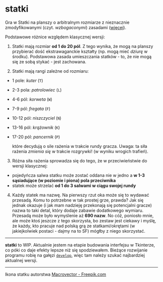 # statki

Gra w Statki na planszy o arbitralnym rozmiarze z nieznacznie zmodyfikowanymi (czyt. *wzbogaconymi*) zasadami ([więcej](https://github.com/tburly/statki/blob/master/meta/zasady.md)).

Podstawowe różnice względem klasycznej wersji:

1. Statki mają rozmiar **od 1 do 20 pól**. Z tego wynika, że mogą na planszy przybierać dość ekstrawaganckie kształty (np. mogą mieć *dziurę* w środku). Podstawowa zasada umieszczania statków - to, że nie mogą się ze sobą stykać - jest zachowana.

2. Statki mają rangi zależne od rozmiaru:

* 1 pole:     *kuter* (`T`)
* 2-3 pola:   *patrolowiec* (`L`)
* 4-6 pól:    *korweta* (`W`)
* 7-9 pól:    *fregata* (`F`)
* 10-12 pól:  *niszczyciel* (`N`)
* 13-16 pól:  *krążownik* (`K`)
* 17-20 pól:  *pancernik* (`P`)

    które decydują o sile rażenia w trakcie rundy gracza. Uwaga: ta siła rażenia *zmienia się* w trakcie rozgrywki! (w wyniku wrogich trafień).

3. Różna siła rażenia sprowadza się do tego, że w przeciwieństwie do wersji klasycznej:

* pojedyńcza salwa statku może zostać oddana nie w jedno a **w 1-3 sąsiadujące (w poziomie i piona) pola przeciwnika**
* statek może strzelać **od 1 do 3 salwami w ciągu swojej rundy**

4. Każdy statek ma nazwę. Na pierwszy rzut oka może się to wydawać przesadą. Komu to potrzebne w tak prostej grze, prawda? Jak się jednak okazuje (i jak mam nadzieję przekonają się potencjalni gracze) nazwa to taki detal, który dodaje zabawie dodatkowego wymiaru. Przesadą może było wymyślenie aż **690 nazw**. No cóż, poniosło mnie, ale może ktoś jeszcze z tego skorzysta, bo zestaw jest ciekawy i myślę, że każdy, kto pracuje nad polską grą ze statkami/okrętami (w jakiejkolwiek postaci - dajmy na to SF) mógłby z niego skorzystać.

---

**statki** to WIP. Aktualnie jestem na etapie budowania interfejsu w Tkinterze, co póki co daje efekty lepsze niż się spodziewałem. Bieżące rozwijanie programu robię na gałęzi [`develop`](https://github.com/tburly/statki/tree/develop), więc tam należy szukać najbardziej aktualnej wersji.

---

Ikona statku autorstwa [Macrovector - Freepik.com](https://www.freepik.com/free-vector/ship-icons-collectio_1036114.htm)
